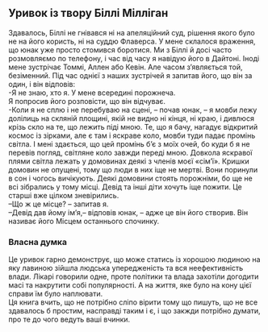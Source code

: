 ## Уривок із твору Біллі Мілліган
Здавалось, Біллі не гнівався ні на апеляційний суд, рішення якого було не на його користь, ні на суддю Флаверса. У мене склалося враження, що юнак уже просто стомився боротися.
Ми з Біллі й досі часто розмовляємо по телефону, і час від часу я навідую його в Дайтоні. Іноді мене зустрічає Томмі, Аллен або Кевін. Але часом з’являється той, безіменний.
Під час однієї з наших зустрічей я запитав його, що він за один, і він відповів:        
-Я не знаю, хто я. У мене всередині порожнеча.      
Я попросив його розповісти, що він відчуває.        
-Коли я не сплю і не перебуваю на сцені, – почав юнак, – я мовби лежу долілиць на скляній площині, якій не видно ні кінця, ні краю, і дивлюся крізь скло на те, що лежить піді мною. Те, що я бачу, нагадує відкритий космос із зірками, але є там і яскраве коло, мовби туди падає промінь світла. І мені здається, що цей промінь б’є з моїх очей, бо куди б я не перевів погляд, світляне коло завжди переді мною. Довкола яскравої плями світла лежать у домовинах деякі з членів моєї «сім’ї». Кришки домовин не опущені, тому що люди в них іще не мертві. Вони поринули в сон і чогось вичікують. Деякі домовини стоять порожніми, бо ще не всі зібрались у тому місці. Девід та інші діти хочуть іще пожити. Це старші вже цілком зневірились.      
–Що ж це місце? – запитав я.        
–Девід дав йому ім’я,– відповів юнак,&nbsp;– адже це він його створив. Він називає його Місцем останнього спочинку.

### Власна думка

Це уривок гарно демонструє, що може статись із хорошою людиною на яку лавиною зійшла людська упередженість та вся неефективність влади. Лікарі говорили одне, проте політики та влада захотіли догодити масі та накрутити собі популярності. А на життя, яке було на кону цієї справи їм було наплювати.        
Ця книга вчить, що не потрібно сліпо вірити тому що пишуть, що не все здавалось б простим, насправді таким і є, і що закжди потрібно думати, про те до чого ведуть ваші вчинки.